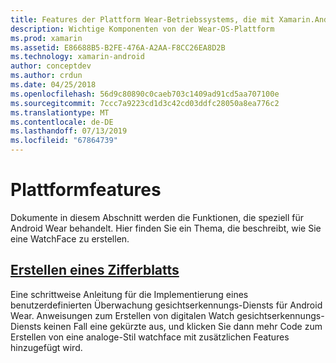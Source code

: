```yaml
---
title: Features der Plattform Wear-Betriebssystems, die mit Xamarin.Android
description: Wichtige Komponenten von der Wear-OS-Plattform
ms.prod: xamarin
ms.assetid: E86688B5-B2FE-476A-A2AA-F8CC26EA8D2B
ms.technology: xamarin-android
author: conceptdev
ms.author: crdun
ms.date: 04/25/2018
ms.openlocfilehash: 56d9c80890c0caeb703c1409ad91cd5aa707100e
ms.sourcegitcommit: 7ccc7a9223cd1d3c42cd03ddfc28050a8ea776c2
ms.translationtype: MT
ms.contentlocale: de-DE
ms.lasthandoff: 07/13/2019
ms.locfileid: "67864739"
---
```

# <a name="platform-features"></a>Plattformfeatures

Dokumente in diesem Abschnitt werden die Funktionen, die speziell für Android Wear behandelt. Hier finden Sie ein Thema, die beschreibt, wie Sie eine WatchFace zu erstellen.
 
## <a name="creating-a-watch-faceandroidwearplatformcreating-a-watchfacemd"></a>[Erstellen eines Zifferblatts](~/android/wear/platform/creating-a-watchface.md)

Eine schrittweise Anleitung für die Implementierung eines benutzerdefinierten Überwachung gesichtserkennungs-Diensts für Android Wear. Anweisungen zum Erstellen von digitalen Watch gesichtserkennungs-Diensts keinen Fall eine gekürzte aus, und klicken Sie dann mehr Code zum Erstellen von eine analoge-Stil watchface mit zusätzlichen Features hinzugefügt wird.
